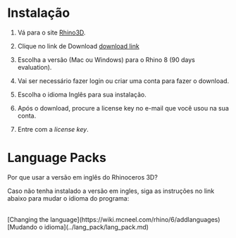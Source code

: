 # Instalação

1. Vá para o site [Rhino3D](https://www.rhino3d.com). 

1. Clique no link de Download [download link](https://www.rhino3d.com/download/)

1. Escolha a versão (Mac ou Windows) para o Rhino 8 (90 days evaluation).

1. Vai ser necessário fazer login ou criar uma conta para fazer o download.

1. Escolha o idioma Inglês para sua instalação.

2. Após o download, procure a license key no e-mail que você usou na sua conta.

3. Entre com a *license key*.


# Language Packs

Por que usar a versão em inglês do Rhinoceros 3D?


Caso não tenha instalado a versão em ingles, siga as instruções no link abaixo para mudar o idioma do programa:

<br>
[Changing the language](https://wiki.mcneel.com/rhino/6/addlanguages)


<br>
[Mudando o idioma](../lang_pack/lang_pack.md)
